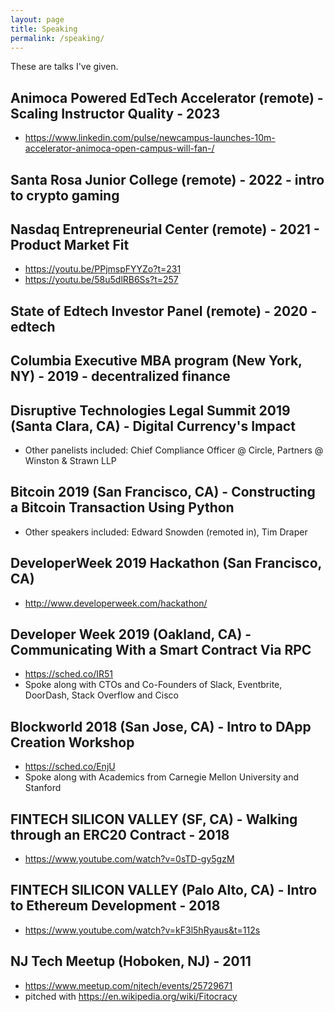 ```yaml
---
layout: page
title: Speaking
permalink: /speaking/
---
```


These are talks I've given.

## Animoca Powered EdTech Accelerator (remote) - Scaling Instructor Quality - 2023
* https://www.linkedin.com/pulse/newcampus-launches-10m-accelerator-animoca-open-campus-will-fan-/

## Santa Rosa Junior College (remote) - 2022 - intro to crypto gaming

## Nasdaq Entrepreneurial Center (remote) - 2021 - Product Market Fit
* https://youtu.be/PPjmspFYYZo?t=231
* https://youtu.be/58u5dlRB6Ss?t=257

## State of Edtech Investor Panel (remote) - 2020 - edtech

## Columbia Executive MBA program (New York, NY) - 2019 - decentralized finance 

## Disruptive Technologies Legal Summit 2019 (Santa Clara, CA) - Digital Currency's Impact
* Other panelists included: Chief Compliance Officer @ Circle, Partners @ Winston & Strawn LLP

## Bitcoin 2019 (San Francisco, CA) - Constructing a Bitcoin Transaction Using Python
* Other speakers included: Edward Snowden (remoted in), Tim Draper

## DeveloperWeek 2019 Hackathon (San Francisco, CA)
* http://www.developerweek.com/hackathon/

## Developer Week 2019 (Oakland, CA) - Communicating With a Smart Contract Via RPC
* https://sched.co/IR51
* Spoke along with CTOs and Co-Founders of Slack, Eventbrite, DoorDash, Stack Overflow and Cisco

## Blockworld 2018 (San Jose, CA) - Intro to DApp Creation Workshop
* https://sched.co/EnjU
* Spoke along with Academics from Carnegie Mellon University and Stanford

## FINTECH SILICON VALLEY (SF, CA) - Walking through an ERC20 Contract - 2018
* https://www.youtube.com/watch?v=0sTD-gy5gzM

## FINTECH SILICON VALLEY (Palo Alto, CA) - Intro to Ethereum Development - 2018
* https://www.youtube.com/watch?v=kF3l5hRyaus&t=112s

## NJ Tech Meetup (Hoboken, NJ) - 2011
* https://www.meetup.com/njtech/events/25729671
* pitched with https://en.wikipedia.org/wiki/Fitocracy
